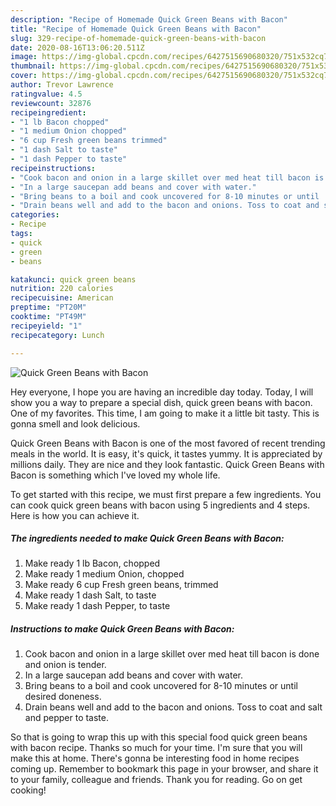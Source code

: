 ```yaml
---
description: "Recipe of Homemade Quick Green Beans with Bacon"
title: "Recipe of Homemade Quick Green Beans with Bacon"
slug: 329-recipe-of-homemade-quick-green-beans-with-bacon
date: 2020-08-16T13:06:20.511Z
image: https://img-global.cpcdn.com/recipes/6427515690680320/751x532cq70/quick-green-beans-with-bacon-recipe-main-photo.jpg
thumbnail: https://img-global.cpcdn.com/recipes/6427515690680320/751x532cq70/quick-green-beans-with-bacon-recipe-main-photo.jpg
cover: https://img-global.cpcdn.com/recipes/6427515690680320/751x532cq70/quick-green-beans-with-bacon-recipe-main-photo.jpg
author: Trevor Lawrence
ratingvalue: 4.5
reviewcount: 32876
recipeingredient:
- "1 lb Bacon chopped"
- "1 medium Onion chopped"
- "6 cup Fresh green beans trimmed"
- "1 dash Salt to taste"
- "1 dash Pepper to taste"
recipeinstructions:
- "Cook bacon and onion in a large skillet over med heat till bacon is done and onion is tender."
- "In a large saucepan add beans and cover with water."
- "Bring beans to a boil and cook uncovered for 8-10 minutes or until  desired doneness."
- "Drain beans well and add to the bacon and onions. Toss to coat and salt and pepper to taste."
categories:
- Recipe
tags:
- quick
- green
- beans

katakunci: quick green beans 
nutrition: 220 calories
recipecuisine: American
preptime: "PT20M"
cooktime: "PT49M"
recipeyield: "1"
recipecategory: Lunch

---
```



![Quick Green Beans with Bacon](https://img-global.cpcdn.com/recipes/6427515690680320/751x532cq70/quick-green-beans-with-bacon-recipe-main-photo.jpg)

Hey everyone, I hope you are having an incredible day today. Today, I will show you a way to prepare a special dish, quick green beans with bacon. One of my favorites. This time, I am going to make it a little bit tasty. This is gonna smell and look delicious.



Quick Green Beans with Bacon is one of the most favored of recent trending meals in the world. It is easy, it's quick, it tastes yummy. It is appreciated by millions daily. They are nice and they look fantastic. Quick Green Beans with Bacon is something which I've loved my whole life.


To get started with this recipe, we must first prepare a few ingredients. You can cook quick green beans with bacon using 5 ingredients and 4 steps. Here is how you can achieve it.

<!--inarticleads1-->

##### The ingredients needed to make Quick Green Beans with Bacon:

1. Make ready 1 lb Bacon, chopped
1. Make ready 1 medium Onion, chopped
1. Make ready 6 cup Fresh green beans, trimmed
1. Make ready 1 dash Salt, to taste
1. Make ready 1 dash Pepper, to taste




<!--inarticleads2-->

##### Instructions to make Quick Green Beans with Bacon:

1. Cook bacon and onion in a large skillet over med heat till bacon is done and onion is tender.
1. In a large saucepan add beans and cover with water.
1. Bring beans to a boil and cook uncovered for 8-10 minutes or until  desired doneness.
1. Drain beans well and add to the bacon and onions. Toss to coat and salt and pepper to taste.




So that is going to wrap this up with this special food quick green beans with bacon recipe. Thanks so much for your time. I'm sure that you will make this at home. There's gonna be interesting food in home recipes coming up. Remember to bookmark this page in your browser, and share it to your family, colleague and friends. Thank you for reading. Go on get cooking!
